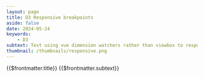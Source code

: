 ```yaml
---
layout: page
title: D3 Responsive breakpoints
aside: false
date: 2024-05-24
keywords:
    - D3
subtext: Test using vue dimension watchers rather than viewbox to responsively adjust plot size
thumbnail: /thumbnails/responsive.png
---
```


<FigureTitle>{{$frontmatter.title}}</FigureTitle>
<SubtitleHeader>{{$frontmatter.subtext}}</SubtitleHeader>
<D3PlotContainer>
<div ref="bigContainer" class="container h-screen w-full mx-auto">
    <div ref="svgContainer"></div>
  </div>
</D3PlotContainer>


<script setup>
  import { ref, onMounted, watchEffect, nextTick, watch } from 'vue';
  import * as d3 from 'd3';
  import { useResizeObserver } from '@vueuse/core';

  //refs
  const svgContainer = ref(null);
  const bigContainer = ref(null);

  //dimensions
  const dimensions = ref({
    width: 0,
    height: 0,
    margin: {
      top: 15,
      right: 15,
      bottom: 40,
      left: 40,
    },
  });

  let wrapper;

  //data
  const data = [
    { x: 10, y: 20 },
    { x: 40, y: 90 },
    { x: 80, y: 50 },
    { x: 160, y: 100 },
    { x: 200, y: 150 },
  ];

  //watch for resize
  useResizeObserver(bigContainer, (entries) => {
    const entry = entries[0];
    const { width, height } = entry.contentRect;
    console.log('width', width, 'height', height)
    dimensions.value.width = width * 0.8;
    dimensions.value.height = height * 0.8;
  });

  //watch for changes in dimensions
  watch(
    () => [dimensions.value.width, dimensions.value.height],
    () => {
      makePlot();
    },
  )

  //make plot once mounted
  onMounted(() => {
    makePlot();
  });


  //create plot
  function makePlot() {
    //check if data is available
    if (!data) {
      return;
    }

    //remove old plot
    if (wrapper !== undefined) {
      wrapper.remove();
    }

    //set dimensions
    const innerWidth = dimensions.value.width - dimensions.value.margin.left - dimensions.value.margin.right;
    const innerHeight = dimensions.value.height - dimensions.value.margin.top - dimensions.value.margin.bottom;
    
    //set accessors
    const xAccessor = (d) => d.x;
    const yAccessor = (d) => d.y;
    const colorAccessor = (d) => d.x;

    //set color scale
    const colorScale = d3
      .scaleLinear()
      .domain(d3.extent(data, colorAccessor))
      .range(['skyblue', 'darkslategrey']);

    //create svg
    wrapper = d3
      .select(svgContainer.value)
      .append('svg')
      .attr('width', dimensions.value.width)
      .attr('height', dimensions.value.height)

    //create bounds
    const bounds = wrapper
      .append('g')
      .attr('transform', `translate(${dimensions.value.margin.left}, ${dimensions.value.margin.top})`);

    //create x scale
    const xScale = d3
      .scaleLinear()
      .domain(d3.extent(data, xAccessor))
      .range([0, innerWidth])
      .nice();

    //create y scale
    const yScale = d3
      .scaleLinear()
      .domain(d3.extent(data, yAccessor))
      .range([innerHeight, 0])
      .nice();

    //create circles
    bounds.selectAll('circle')
      .data(data)
      .enter()
      .append('circle')
      .attr('cx', (d) => xScale(xAccessor(d)))
      .attr('cy', (d) => yScale(yAccessor(d)))
      .attr('r', 10)
      .attr('fill', (d) => colorScale(colorAccessor(d)));

    //create y axis
    const yAxisGenerator = d3.axisLeft().scale(yScale);
    const yAxis = bounds.append('g').call(yAxisGenerator);

    //create x axis
    const xAxisGenerator = d3.axisBottom().scale(xScale);
    const xAxis = bounds
      .append('g')
      .call(xAxisGenerator)
      .attr('transform', `translate(0, ${innerHeight})`);

    //create x axis label
    const xAxisLabel = xAxis
      .append('text')
      .attr('x', innerWidth / 2)
      .attr('y', dimensions.value.margin.bottom - 10)
      .attr('fill', 'black')
      .style('font-size', '1.4em')
      .html('Dew point (&deg;F)');

      const yAxisLabel = yAxis
      .append('text')
      .attr('x', -innerHeight / 2)
      .attr('y', -dimensions.value.margin.left + 10)
      .attr('transform', 'rotate(-90)')
      .attr('fill', 'black')
      .style('font-size', '1.4em')
      .html('Temp (&deg;F)');
  }
</script>

<style scoped>
</style>

